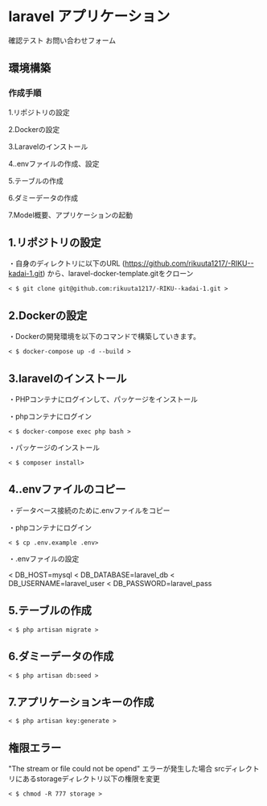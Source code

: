 # laravel アプリケーション
確認テスト お問い合わせフォーム

## 環境構築


### 作成手順
1.リポジトリの設定 

2.Dockerの設定

3.Laravelのインストール

4..envファイルの作成、設定

5.テーブルの作成

6.ダミーデータの作成

7.Model概要、アプリケーションの起動

## 1.リポジトリの設定

・自身のディレクトリに以下のURL (https://github.com/rikuuta1217/-RIKU--kadai-1.git) から、laravel-docker-template.gitをクローン

```
< $ git clone git@github.com:rikuuta1217/-RIKU--kadai-1.git >
```

## 2.Dockerの設定

・Dockerの開発環境を以下のコマンドで構築していきます。

```
< $ docker-compose up -d --build >
```

## 3.laravelのインストール

・PHPコンテナにログインして、パッケージをインストール

・phpコンテナにログイン

```
< $ docker-compose exec php bash >
```

・パッケージのインストール

```
< $ composer install>
```

## 4..envファイルのコピー

・データベース接続のために.envファイルをコピー

・phpコンテナにログイン

```
< $ cp .env.example .env>
```
・.envファイルの設定

< DB_HOST=mysql
< DB_DATABASE=laravel_db
< DB_USERNAME=laravel_user
< DB_PASSWORD=laravel_pass

## 5.テーブルの作成

```
< $ php artisan migrate >
```

## 6.ダミーデータの作成

```
< $ php artisan db:seed >
```

## 7.アプリケーションキーの作成

```
< $ php artisan key:generate >
```

## 権限エラー

"The stream or file could not be opend" エラーが発生した場合
srcディレクトリにあるstorageディレクトリ以下の権限を変更

```
< $ chmod -R 777 storage >
``` 








